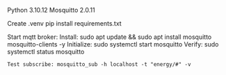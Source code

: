 Python 3.10.12
Mosquitto 2.0.11

Create .venv
pip install requirements.txt

Start mqtt broker:
    Install: sudo apt update && sudo apt install mosquitto mosquitto-clients -y
    Initialize: sudo systemctl start mosquitto
    Verify: sudo systemctl status mosquitto

    Test subscribe: mosquitto_sub -h localhost -t "energy/#" -v

